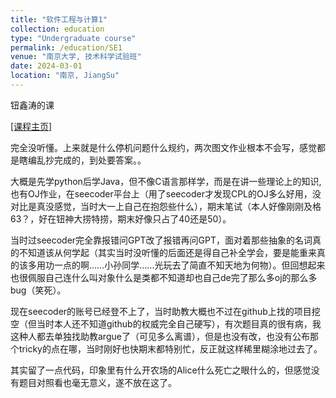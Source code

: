 ```yaml
---
title: "软件工程与计算1"
collection: education
type: "Undergraduate course"
permalink: /education/SE1
venue: "南京大学, 技术科学试验班"
date: 2024-03-01
location: "南京, JiangSu"
---
```


钮鑫涛的课

[[课程主页]](https://niuxintao.github.io/courses/2024Spring-SE1/)

完全没听懂。上来就是什么停机问题什么规约，两次图文作业根本不会写，感觉都是瞎编乱抄完成的，到处要答案。。

大概是先学python后学Java，但不像C语言那样学，而是在讲一些理论上的知识,也有OJ作业，在seecoder平台上（用了seecoder才发现CPL的OJ多么好用，没对比是真没感觉，当时大一上自己在抱怨些什么），期末笔试（本人好像刚刚及格63？，好在钮神大捞特捞，期末好像只占了40还是50）。

当时过seecoder完全靠报错问GPT改了报错再问GPT，面对着那些抽象的名词真的不知道该从何学起（其实当时没听懂的后面还是得自己补全学会，要是能重来真的该多用功一点的啊……小孙同学……光玩去了简直不知天地为何物）。但回想起来也很佩服自己连什么叫对象什么是类都不知道却也自己de完了那么多oj的那么多bug（笑死）。

现在seecoder的账号已经登不上了，当时助教大概也不过在github上找的项目挖空（但当时本人还不知道github的权威完全自己硬写），有次题目真的很有病，我这种人都去单独找助教argue了（可见多么离谱），但是也没有改，也没有公布那个tricky的点在哪，当时刚好也快期末都特别忙，反正就这样稀里糊涂地过去了。

其实留了一点代码，印象里有什么开农场的Alice什么死亡之眼什么的，但感觉没有题目对照看也毫无意义，遂不放在这了。
